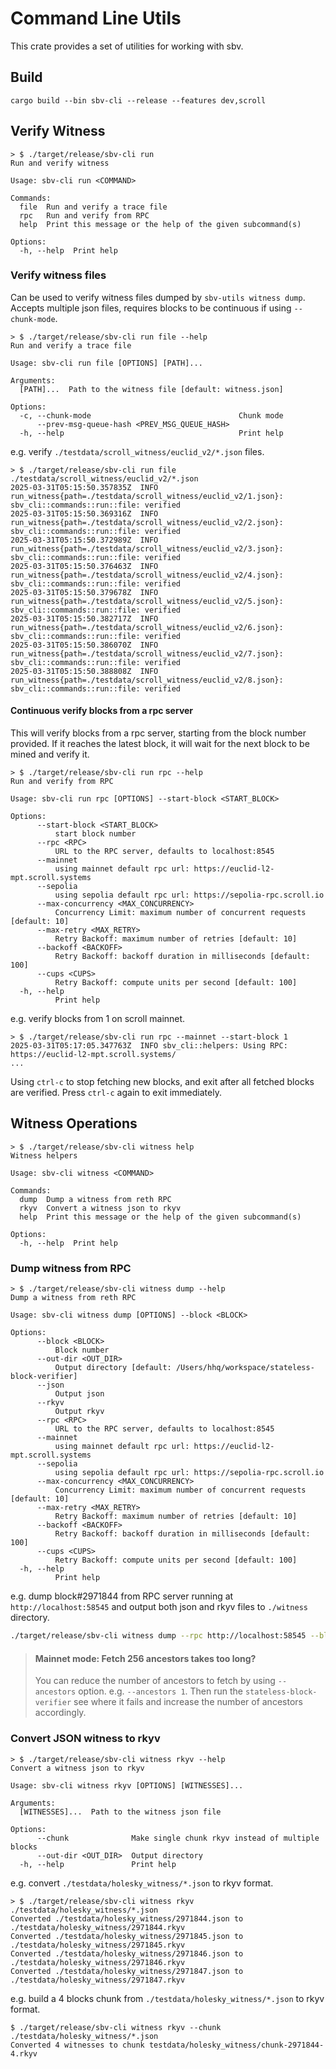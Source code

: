 # Command Line Utils

This crate provides a set of utilities for working with sbv.

## Build

```shell
cargo build --bin sbv-cli --release --features dev,scroll
```

## Verify Witness

```
> $ ./target/release/sbv-cli run
Run and verify witness

Usage: sbv-cli run <COMMAND>

Commands:
  file  Run and verify a trace file
  rpc   Run and verify from RPC
  help  Print this message or the help of the given subcommand(s)

Options:
  -h, --help  Print help
```

### Verify witness files

Can be used to verify witness files dumped by `sbv-utils witness dump`.
Accepts multiple json files, requires blocks to be continuous if using `--chunk-mode`.

```
> $ ./target/release/sbv-cli run file --help
Run and verify a trace file

Usage: sbv-cli run file [OPTIONS] [PATH]...

Arguments:
  [PATH]...  Path to the witness file [default: witness.json]

Options:
  -c, --chunk-mode                                 Chunk mode
      --prev-msg-queue-hash <PREV_MSG_QUEUE_HASH>
  -h, --help                                       Print help
```

e.g. verify `./testdata/scroll_witness/euclid_v2/*.json` files.
```
> $ ./target/release/sbv-cli run file ./testdata/scroll_witness/euclid_v2/*.json
2025-03-31T05:15:50.357835Z  INFO run_witness{path=./testdata/scroll_witness/euclid_v2/1.json}: sbv_cli::commands::run::file: verified
2025-03-31T05:15:50.369316Z  INFO run_witness{path=./testdata/scroll_witness/euclid_v2/2.json}: sbv_cli::commands::run::file: verified
2025-03-31T05:15:50.372989Z  INFO run_witness{path=./testdata/scroll_witness/euclid_v2/3.json}: sbv_cli::commands::run::file: verified
2025-03-31T05:15:50.376463Z  INFO run_witness{path=./testdata/scroll_witness/euclid_v2/4.json}: sbv_cli::commands::run::file: verified
2025-03-31T05:15:50.379678Z  INFO run_witness{path=./testdata/scroll_witness/euclid_v2/5.json}: sbv_cli::commands::run::file: verified
2025-03-31T05:15:50.382717Z  INFO run_witness{path=./testdata/scroll_witness/euclid_v2/6.json}: sbv_cli::commands::run::file: verified
2025-03-31T05:15:50.386070Z  INFO run_witness{path=./testdata/scroll_witness/euclid_v2/7.json}: sbv_cli::commands::run::file: verified
2025-03-31T05:15:50.388808Z  INFO run_witness{path=./testdata/scroll_witness/euclid_v2/8.json}: sbv_cli::commands::run::file: verified
```

#### Continuous verify blocks from a rpc server

This will verify blocks from a rpc server, starting from the block number provided.
If it reaches the latest block, it will wait for the next block to be mined and verify it.

```
> $ ./target/release/sbv-cli run rpc --help
Run and verify from RPC

Usage: sbv-cli run rpc [OPTIONS] --start-block <START_BLOCK>

Options:
      --start-block <START_BLOCK>
          start block number
      --rpc <RPC>
          URL to the RPC server, defaults to localhost:8545
      --mainnet
          using mainnet default rpc url: https://euclid-l2-mpt.scroll.systems
      --sepolia
          using sepolia default rpc url: https://sepolia-rpc.scroll.io
      --max-concurrency <MAX_CONCURRENCY>
          Concurrency Limit: maximum number of concurrent requests [default: 10]
      --max-retry <MAX_RETRY>
          Retry Backoff: maximum number of retries [default: 10]
      --backoff <BACKOFF>
          Retry Backoff: backoff duration in milliseconds [default: 100]
      --cups <CUPS>
          Retry Backoff: compute units per second [default: 100]
  -h, --help
          Print help
```

e.g. verify blocks from 1 on scroll mainnet.
```
> $ ./target/release/sbv-cli run rpc --mainnet --start-block 1
2025-03-31T05:17:05.347763Z  INFO sbv_cli::helpers: Using RPC: https://euclid-l2-mpt.scroll.systems/
...
```

Using `ctrl-c` to stop fetching new blocks, and exit after all fetched blocks are verified.
Press `ctrl-c` again to exit immediately.

## Witness Operations

```
> $ ./target/release/sbv-cli witness help
Witness helpers

Usage: sbv-cli witness <COMMAND>

Commands:
  dump  Dump a witness from reth RPC
  rkyv  Convert a witness json to rkyv
  help  Print this message or the help of the given subcommand(s)

Options:
  -h, --help  Print help
```

### Dump witness from RPC

```
> $ ./target/release/sbv-cli witness dump --help
Dump a witness from reth RPC

Usage: sbv-cli witness dump [OPTIONS] --block <BLOCK>

Options:
      --block <BLOCK>
          Block number
      --out-dir <OUT_DIR>
          Output directory [default: /Users/hhq/workspace/stateless-block-verifier]
      --json
          Output json
      --rkyv
          Output rkyv
      --rpc <RPC>
          URL to the RPC server, defaults to localhost:8545
      --mainnet
          using mainnet default rpc url: https://euclid-l2-mpt.scroll.systems
      --sepolia
          using sepolia default rpc url: https://sepolia-rpc.scroll.io
      --max-concurrency <MAX_CONCURRENCY>
          Concurrency Limit: maximum number of concurrent requests [default: 10]
      --max-retry <MAX_RETRY>
          Retry Backoff: maximum number of retries [default: 10]
      --backoff <BACKOFF>
          Retry Backoff: backoff duration in milliseconds [default: 100]
      --cups <CUPS>
          Retry Backoff: compute units per second [default: 100]
  -h, --help
          Print help
```

e.g. dump block#2971844 from RPC server running at `http://localhost:58545` and output both json and rkyv files to `./witness` directory.
```sh
./target/release/sbv-cli witness dump --rpc http://localhost:58545 --block 2971844 --out-dir ./witness --json --rkyv
```
 
> #### Mainnet mode: Fetch 256 ancestors takes too long?
> You can reduce the number of ancestors to fetch by using `--ancestors` option. e.g. `--ancestors 1`.
> Then run the `stateless-block-verifier` see where it fails and increase the number of ancestors accordingly.

### Convert JSON witness to rkyv

```
> $ ./target/release/sbv-cli witness rkyv --help
Convert a witness json to rkyv

Usage: sbv-cli witness rkyv [OPTIONS] [WITNESSES]...

Arguments:
  [WITNESSES]...  Path to the witness json file

Options:
      --chunk              Make single chunk rkyv instead of multiple blocks
      --out-dir <OUT_DIR>  Output directory
  -h, --help               Print help
```

e.g. convert `./testdata/holesky_witness/*.json` to rkyv format.
```
> $ ./target/release/sbv-cli witness rkyv ./testdata/holesky_witness/*.json
Converted ./testdata/holesky_witness/2971844.json to ./testdata/holesky_witness/2971844.rkyv
Converted ./testdata/holesky_witness/2971845.json to ./testdata/holesky_witness/2971845.rkyv
Converted ./testdata/holesky_witness/2971846.json to ./testdata/holesky_witness/2971846.rkyv
Converted ./testdata/holesky_witness/2971847.json to ./testdata/holesky_witness/2971847.rkyv
```

e.g. build a 4 blocks chunk from `./testdata/holesky_witness/*.json` to rkyv format.
```
$ ./target/release/sbv-cli witness rkyv --chunk ./testdata/holesky_witness/*.json
Converted 4 witnesses to chunk testdata/holesky_witness/chunk-2971844-4.rkyv
```
